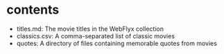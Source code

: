   # contents

- titles.md: The movie titles in the WebFlyx collection
- classics.csv: A comma-separated list of classic movies
- quotes: A directory of files containing memorable quotes from movies
